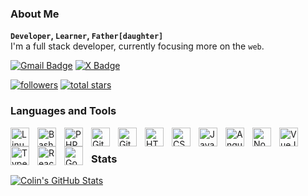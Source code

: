 ### About Me
**`Developer`, `Learner`, `Father[daughter]`**
<br />
I'm a full stack developer, currently focusing more on the `web`.

[![Gmail Badge](https://img.shields.io/badge/-Gmail-c14438?style=flat-square&logo=Gmail&logoColor=white&link=mailto:linuxtaolinran@gmail.com)](mailto:linuxtaolinran@gmail.com) [![X Badge](https://img.shields.io/badge/-Lin-1ca0f1?style=flat-square&labelColor=1ca0f1&logo=x&logoColor=white&link=https://x.com/colintao404)](https://x.com/colintao404)

<p align="left">
  <a href="https://github.com/lin-credible?tab=followers">
    <img alt="followers" title="Follow me on Github" src="https://custom-icon-badges.demolab.com/github/followers/lin-credible?color=236ad3&labelColor=1155ba&style=for-the-badge&logo=person-add&label=Follow&logoColor=white"/></a>
  <a href="https://github.com/lin-credible?tab=repositories&sort=stargazers">
    <img alt="total stars" title="Total stars on GitHub" src="https://custom-icon-badges.demolab.com/github/stars/lin-credible?color=55960c&style=for-the-badge&labelColor=488207&logo=star"/></a>
</p>

### Languages and Tools

<img align="left" alt="Linux" width="30px" style="padding-right:10px;" src="https://cdn.jsdelivr.net/gh/devicons/devicon/icons/linux/linux-original.svg" />
<img align="left" alt="Bash" width="30px" style="padding-right:10px;" src="https://cdn.jsdelivr.net/gh/devicons/devicon/icons/bash/bash-original.svg" />
<img align="left" alt="PHP" width="30px" style="padding-right:10px;" src="https://cdn.jsdelivr.net/gh/devicons/devicon/icons/php/php-plain.svg" />
<img align="left" alt="Git" width="30px" style="padding-right:10px;" src="https://cdn.jsdelivr.net/gh/devicons/devicon/icons/git/git-original.svg" />
<img align="left" alt="GitHub" width="30px" style="padding-right:10px;" src="https://cdn.jsdelivr.net/gh/devicons/devicon/icons/github/github-original.svg" />
<img align="left" alt="HTML" width="30px" style="padding-right:10px;" src="https://cdn.jsdelivr.net/gh/devicons/devicon/icons/html5/html5-plain.svg" />
<img align="left" alt="CSS" width="30px" style="padding-right:10px;" src="https://cdn.jsdelivr.net/gh/devicons/devicon/icons/css3/css3-plain.svg" />
<img align="left" alt="JavaScript" width="30px" style="padding-right:10px;" src="https://cdn.jsdelivr.net/gh/devicons/devicon/icons/javascript/javascript-plain.svg" />
<img align="left" alt="Angular" width="30px" style="padding-right:10px;" src="https://cdn.jsdelivr.net/gh/devicons/devicon/icons/angularjs/angularjs-plain.svg" />
<img align="left" alt="NodeJS" width="30px" style="padding-right:10px;" src="https://cdn.jsdelivr.net/gh/devicons/devicon/icons/nodejs/nodejs-original.svg" />
<img align="left" alt="VueJS" width="30px" style="padding-right:10px;" src="https://cdn.jsdelivr.net/gh/devicons/devicon/icons/vuejs/vuejs-original.svg" />
<img align="left" alt="TypeScript" width="30px" style="padding-right:10px;" src="https://cdn.jsdelivr.net/gh/devicons/devicon/icons/typescript/typescript-plain.svg" />
<img align="left" alt="React" width="30px" style="padding-right:10px;" src="https://cdn.jsdelivr.net/gh/devicons/devicon/icons/react/react-original.svg" />
<img align="left" alt="Go" width="30px" style="padding-right:10px;" src="https://cdn.jsdelivr.net/gh/devicons/devicon/icons/go/go-original.svg" />
<br />

### Stats
<a href="https://github.com/lin-credible">
  <img align="center" src="https://github-readme-stats-sigma-five.vercel.app/api?username=lin-credible&show_icons=true&line_height=33&count_private=true&title_color=f8f8f3&text_color=f8f8f3&icon_color=8be9fd&bg_color=383a59" alt="Colin's GitHub Stats" />
</a>

